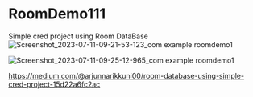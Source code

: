 # RoomDemo111
Simple cred project using Room DataBase 
![Screenshot_2023-07-11-09-21-53-123_com example roomdemo1](https://github.com/Arjun-00/RoomDemo111/assets/76726126/c72fffd4-2b05-4769-b252-5b7e01396467)

![Screenshot_2023-07-11-09-25-12-965_com example roomdemo1](https://github.com/Arjun-00/RoomDemo111/assets/76726126/9a8f2070-d081-4f80-8e35-eedcb0709615)


https://medium.com/@arjunnarikkuni00/room-database-using-simple-cred-project-15d22a6fc2ac
